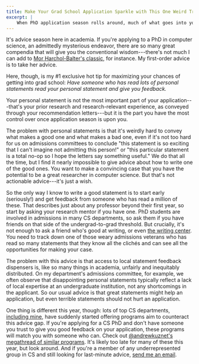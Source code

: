 ```yaml
---
title: Make Your Grad School Application Sparkle with This One Weird Trick
excerpt: |
    When PhD application season rolls around, much of what goes into your application is already pre-determined. I have one piece of advice you can still apply as deadlines loom to improve your materials.
---
```

It's advice season here in academia. If you're applying to a PhD in computer science, an admittedly mysterious endeavor, there are so many great compendia that will give you the conventional wisdom---there's not much I can add to [Mor Harchol-Balter's classic][gradschooltalk], for instance. My first-order advice is to take her advice.

Here, though, is my #1 exclusive hot tip for maximizing your chances of getting into grad school:
*Have someone who has read lots of personal statements read your personal statement and give you feedback.*

Your personal statement is not the most important part of your application---that's your prior research and research-relevant experience, as conveyed through your recommendation letters---but it is the part you have the most control over once application season is upon you.

The problem with personal statements is that it's weirdly hard to convey what makes a good one and what makes a bad one, even if it's not too hard for us on admissions committees to conclude "this statement is so exciting that I can't imagine not admitting this person!" or "this particular statement is a total no-op so I hope the letters say something useful."
We do that all the time, but I find it nearly impossible to give advice about how to write one of the good ones.
You want to make a convincing case that you have the potential to be a great researcher in computer science.
But that's not actionable advice---it's just a wish.

So the only way I know to write a good statement is to start early (seriously!) and get feedback from someone who has read a million of these.
That describes just about any professor beyond their first year, so start by asking your research mentor if you have one.
PhD students are involved in admissions in many CS departments, so ask them if you have friends on that side of the undergrad-to-grad threshold.
But crucially, it's not enough to ask a friend who's good at writing, or even [the writing center][wc].
You need to track down one of those weary admissions veterans who has read so many statements that they know all the clichés and can see all the opportunities for making your case.

The problem with this advice is that access to local statement feedback dispensers is, like so many things in academia, unfairly and inequitably distributed.
On my department's admissions committee, for example, we often observe that disappointing personal statements typically reflect a lack of local expertise at an undergraduate institution, not any shortcomings in the applicant.
So our usual advice is that great statements might help an application, but even terrible statements should not hurt an application.

One thing is different this year, though: lots of top CS departments, [including mine][sasp], have suddenly started offering programs aim to counteract this advice gap.
If you're applying for a CS PhD and don't have someone you trust to give you good feedback on your application, these programs will match you with someone who can.
Check out [@andrewkuznet's megathread of similar programs][thread].
It's likely too late for many of these this year, but look around.
And if you're a member of any underrepresented group in CS and still looking for last-minute advice, [send me an email][em].

[thread]: https://twitter.com/andrewkuznet/status/1321873786304663552
[gradschooltalk]: https://www.cs.cmu.edu/~harchol/gradschooltalk.pdf
[wc]: https://en.wikipedia.org/wiki/Writing_center#Writing_Centers_at_Higher_Education_Institutions
[sasp]: https://www.cs.cornell.edu/information/news/newsitem11406/support-program-underrepresented-students-applying-cornell-cs-phd
[em]: mailto:asampson@cs.cornell.edu
